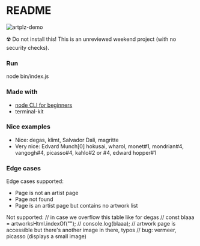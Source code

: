 # README

![artplz-demo](https://user-images.githubusercontent.com/9762897/212710369-0e1050e8-6ada-461d-a292-376c8b297a10.gif)

☢️ Do not install this! This is an unreviewed weekend project (with no security checks).

### Run

node bin/index.js

### Made with

- [node CLI for beginners](https://developer.okta.com/blog/2019/06/18/command-line-app-with-nodejs#build-your-first-nodejs-command-line-application)
- terminal-kit

### Nice examples

- Nice: degas, klimt, Salvador Dali, magritte
- Very nice: Edvard Munch[0] hokusai, wharol, monet#1, mondrian#4, vangogh#4, picasso#4, kahlo#2 or #4, edward hopper#1

### Edge cases

Edge cases supported:

- Page is not an artist page
- Page not found
- Page is an artist page but contains no artwork list

Not supported:
// in case we overflow this table like for degas
// const blaaa = artworksHtml.indexOf("</tr>");
// console.log(blaaa);
// artwork page is accessible but there's another image in there, typos
// bug: vermeer, picasso (displays a small image)
